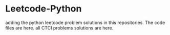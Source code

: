# Leetcode-Python
adding the python leetcode problem solutions in this repositories. 
The code files are here.
all CTCI problems solutions are here.


























































































































































































































































































































































































































































































































































































































































































































































































































































































































































































































































































































































































































































































